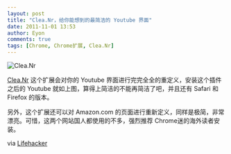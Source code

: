 ```yaml
---
layout: post
title: "Clea.Nr，给你能想到的最简洁的 Youtube 界面"
date: 2011-11-01 13:53
author: Eyon
comments: true
tags: [Chrome, Chrome扩展, Clea.Nr]
---
```

![](http://img.chromi.org/2011/11/Clea.Nr_.png "Clea.Nr")

<a href="http://clea.nr/install/" target="_blank">Clea.Nr</a> 这个扩展会对你的 Youtube 界面进行完完全全的重定义，安装这个插件之后的 Youtube 就如上图，算得上简洁的不能再简洁了吧，并且还有 Safari 和 Firefox 的版本。

另外，这个扩展还可以对 Amazon.com 的页面进行重新定义，同样是极简，非常漂亮。可惜，这两个网站国人都使用的不多，强烈推荐 Chrome迷的海外读者安装。

via <a href="http://lifehacker.com/5854800/cleanr-removes-ads-comments-and-other-clutter-from-youtube" target="_blank">Lifehacker</a>
